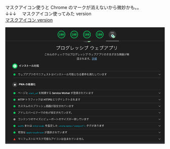 マスクアイコン使うと Chrome のマークが消えないから微妙かも。。  
↓↓↓ 　マスクアイコン使ってみた version  
[マスクアイコン version](https://github.com/ryosuke1256/pwa-sample/tree/maskable)

<img src="https://github.com/ryosuke1256/image/blob/main/pwa3.png" />
